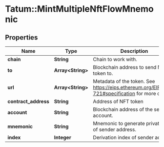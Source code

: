 # Tatum::MintMultipleNftFlowMnemonic

## Properties
Name | Type | Description | Notes
------------ | ------------- | ------------- | -------------
**chain** | **String** | Chain to work with. | 
**to** | **Array&lt;String&gt;** | Blockchain address to send NFT token to. | 
**url** | **Array&lt;String&gt;** | Metadata of the token. See https://eips.ethereum.org/EIPS/eip-721#specification for more details. | 
**contract_address** | **String** | Address of NFT token | 
**account** | **String** | Blockchain address of the sender account. | 
**mnemonic** | **String** | Mnemonic to generate private key of sender address. | 
**index** | **Integer** | Derivation index of sender address. | 

